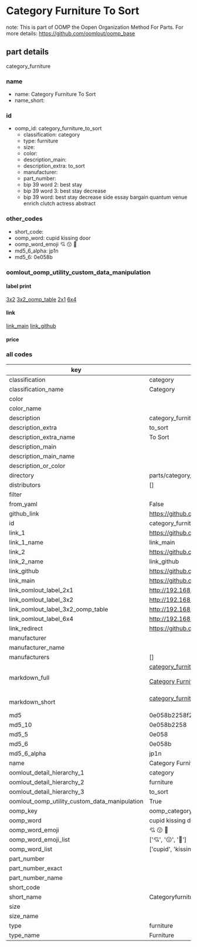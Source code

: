 # Category Furniture To Sort  

note: This is part of OOMP the Oopen Organization Method For Parts. For more details: https://github.com/oomlout/oomp_base

##  part details
  



category_furniture



### name
* name: Category Furniture To Sort
* name_short: 
### id
* oomp_id: category_furniture_to_sort
  * classification: category
  * type: furniture
  * size: 
  * color: 
  * description_main: 
  * description_extra: to_sort
  * manufacturer: 
  * part_number: 
  * bip 39 word 2: best stay
  * bip 39 word 3: best stay decrease
  * bip 39 word: best stay decrease side essay bargain quantum venue enrich clutch actress abstract

### other_codes
* short_code: 
* oomp_word: cupid kissing door
* oomp_word_emoji :cupid: :kissing: :door:
* md5_6_alpha: jp1n
* md5_6: 0e058b






### oomlout_oomp_utility_custom_data_manipulation
#### label print
[3x2](http://192.168.1.245:1112/?label=oomp%20jp1n)
[3x2_oomp_table](http://192.168.1.108:1112/?label=oomp%20jp1n)
[2x1](http://192.168.1.242:1112/?label=oomp%20jp1n)
[6x4](http://192.168.1.55:1112/?label=oomp%20jp1n)    

#### link

[link_main](https://github.com/oomlout/oomlout_oomp_version_1_messy/tree/main/parts/category_furniture_to_sort) [link_github](https://github.com/oomlout/oomlout_oomp_version_1_messy/tree/main/parts/category_furniture_to_sort)                             

#### price







### all codes 
| key | value |  
| --- | --- |  
| classification | category |  
| classification_name | Category |  
| color |  |  
| color_name |  |  
| description | category_furniture |  
| description_extra | to_sort |  
| description_extra_name | To Sort |  
| description_main |  |  
| description_main_name |  |  
| description_or_color |   |  
| directory | parts/category_furniture_to_sort |  
| distributors | [] |  
| filter |  |  
| from_yaml | False |  
| github_link | https://github.com/oomlout/oomlout_oomp_part_src/tree/main/parts/category_furniture_to_sort |  
| id | category_furniture_to_sort |  
| link_1 | https://github.com/oomlout/oomlout_oomp_version_1_messy/tree/main/parts/category_furniture_to_sort |  
| link_1_name | link_main |  
| link_2 | https://github.com/oomlout/oomlout_oomp_version_1_messy/tree/main/parts/category_furniture_to_sort |  
| link_2_name | link_github |  
| link_github | https://github.com/oomlout/oomlout_oomp_version_1_messy/tree/main/parts/category_furniture_to_sort |  
| link_main | https://github.com/oomlout/oomlout_oomp_version_1_messy/tree/main/parts/category_furniture_to_sort |  
| link_oomlout_label_2x1 | http://192.168.1.242:1112/?label=oomp%20jp1n |  
| link_oomlout_label_3x2 | http://192.168.1.245:1112/?label=oomp%20jp1n |  
| link_oomlout_label_3x2_oomp_table | http://192.168.1.108:1112/?label=oomp%20jp1n |  
| link_oomlout_label_6x4 | http://192.168.1.55:1112/?label=oomp%20jp1n |  
| link_redirect | https://github.com/oomlout/oomlout_oomp_version_1_messy/tree/main/parts/category_furniture_to_sort |  
| manufacturer |  |  
| manufacturer_name |  |  
| manufacturers | [] |  
| markdown_full | [category_furniture_to_sort](none)<br>[](none)<br>[Category Furniture To Sort](none)<br><br> |  
| markdown_short | [category_furniture_to_sort](none)<br><br> |  
| md5 | 0e058b2258f275e84aa69c7e727538aa |  
| md5_10 | 0e058b2258 |  
| md5_5 | 0e058 |  
| md5_6 | 0e058b |  
| md5_6_alpha | jp1n |  
| name | Category Furniture To Sort |  
| oomlout_detail_hierarchy_1 | category |  
| oomlout_detail_hierarchy_2 | furniture |  
| oomlout_detail_hierarchy_3 | to_sort |  
| oomlout_oomp_utility_custom_data_manipulation | True |  
| oomp_key | oomp_category_furniture_to_sort |  
| oomp_word | cupid kissing door |  
| oomp_word_emoji | :cupid: :kissing: :door: |  
| oomp_word_emoji_list | [':cupid:', ':kissing:', ':door:'] |  
| oomp_word_list | ['cupid', 'kissing', 'door'] |  
| part_number |  |  
| part_number_exact |  |  
| part_number_name |  |  
| short_code |  |  
| short_name | Categoryfurniture |  
| size |  |  
| size_name |  |  
| type | furniture |  
| type_name | Furniture |  
